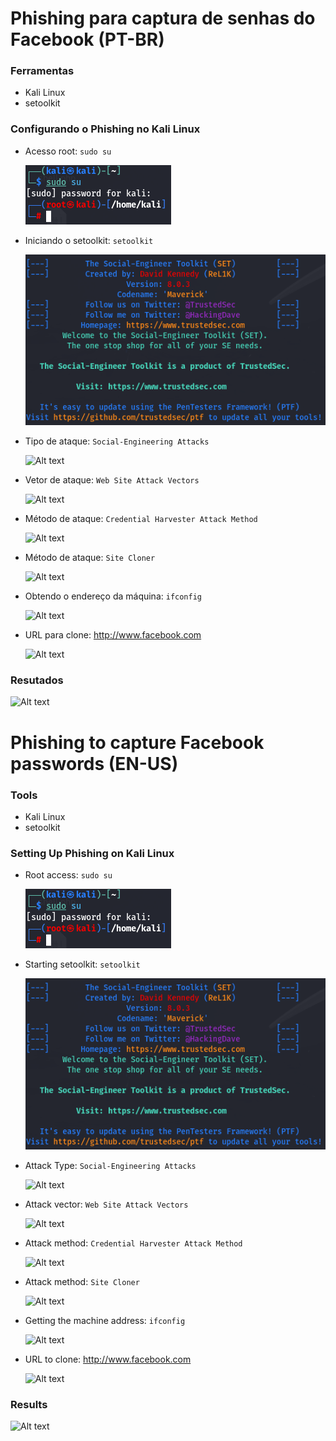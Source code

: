 # Phishing para captura de senhas do Facebook (PT-BR)

### Ferramentas

- Kali Linux
- setoolkit

### Configurando o Phishing no Kali Linux

- Acesso root: ``` sudo su ```
  
  ![Alt text](./sudo_su.png "Optional title")
  
- Iniciando o setoolkit: ``` setoolkit ```
 
  ![Alt text](./setoolkit.png "Optional title")
  
- Tipo de ataque: ``` Social-Engineering Attacks ```
  
  ![Alt text](./passwd.png "Optional title")
  
- Vetor de ataque: ``` Web Site Attack Vectors ```
  
  ![Alt text](./passwd.png "Optional title")
  
- Método de ataque: ```Credential Harvester Attack Method ```
  
  ![Alt text](./passwd.png "Optional title")
  
- Método de ataque: ``` Site Cloner ```
  
  ![Alt text](./passwd.png "Optional title")
  
- Obtendo o endereço da máquina: ``` ifconfig ```
  
  ![Alt text](./passwd.png "Optional title")
  
- URL para clone: http://www.facebook.com
  
  ![Alt text](./passwd.png "Optional title")

### Resutados

![Alt text](./passwd.png "Optional title")

# Phishing to capture Facebook passwords (EN-US)

### Tools

- Kali Linux
- setoolkit

### Setting Up Phishing on Kali Linux

- Root access: ``` sudo su ```

  ![Alt text](./sudo_su.png "Optional title")

- Starting setoolkit: ``` setoolkit ```
 
  ![Alt text](./setoolkit.png "Optional title")

- Attack Type: ``` Social-Engineering Attacks ```
  
  ![Alt text](./passwd.png "Optional title")

- Attack vector: ``` Web Site Attack Vectors ```
  
  ![Alt text](./passwd.png "Optional title")
  
- Attack method: ```Credential Harvester Attack Method ```
  
  ![Alt text](./passwd.png "Optional title")
  
- Attack method: ``` Site Cloner ```
  
  ![Alt text](./passwd.png "Optional title")
  
- Getting the machine address: ``` ifconfig ```
  
  ![Alt text](./passwd.png "Optional title")
  
- URL to clone: http://www.facebook.com
  
  ![Alt text](./passwd.png "Optional title")

### Results
 
  ![Alt text](./passwd.png "Optional title")
